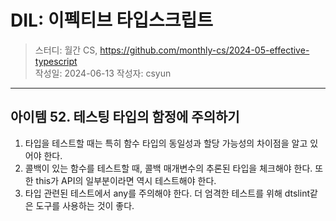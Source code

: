 # DIL: 이펙티브 타입스크립트

> 스터디: 월간 CS, https://github.com/monthly-cs/2024-05-effective-typescript  
> 작성일: 2024-06-13
> 작성자: csyun

--- 

## 아이템 52. 테스팅 타입의 함정에 주의하기

1. 타입을 테스트할 때는 특히 함수 타입의 동일성과 할당 가능성의 차이점을 알고 있어야 한다.
2. 콜백이 있는 함수를 테스트할 때, 콜백 매개변수의 추론된 타입을 체크해야 한다. 또한 this가 API의 일부분이라면 역시 테스트해야 한다.
3. 타입 관련된 테스트에서 any를 주의해야 한다. 더 엄격한 테스트를 위해 dtslint같은 도구를 사용하는 것이 좋다.